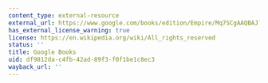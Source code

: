 ```yaml
---
content_type: external-resource
external_url: https://www.google.com/books/edition/Empire/Mq7SCgAAQBAJ?hl=en&gbpv=1
has_external_license_warning: true
license: https://en.wikipedia.org/wiki/All_rights_reserved
status: ''
title: Google Books
uid: df9812da-c4fb-42ad-89f3-f0f1be1c8ec3
wayback_url: ''
---
```


